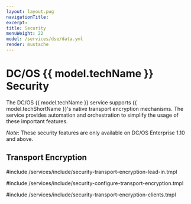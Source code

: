 ```yaml
---
layout: layout.pug
navigationTitle:
excerpt:
title: Security
menuWeight: 22
model: /services/dse/data.yml
render: mustache
---
```


<!-- Imported from https://github.com/mesosphere/dcos-commons.git:sdk-0.40 -->



# DC/OS {{ model.techName }} Security

The DC/OS {{ model.techName }} service supports {{ model.techShortName }}'s native transport encryption mechanisms. The service provides automation and orchestration to simplify the usage of these important features.

*Note*: These security features are only available on DC/OS Enterprise 1.10 and above.

## Transport Encryption

#include /services/include/security-transport-encryption-lead-in.tmpl

#include /services/include/security-configure-transport-encryption.tmpl

#include /services/include/security-transport-encryption-clients.tmpl
